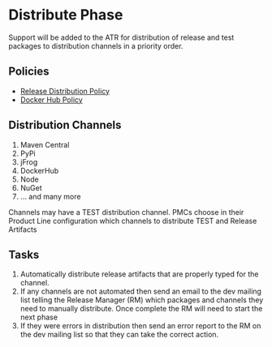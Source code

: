 # Distribute Phase

Support will be added to the ATR for distribution of release and test packages to distribution channels in a priority order.

## Policies

- [Release Distribution Policy](https://infra.apache.org/release-distribution.html)
- [Docker Hub Policy](https://infra.apache.org/docker-hub-policy.html)

## Distribution Channels

1. Maven Central
2. PyPi
3. jFrog
4. DockerHub
5. Node
6. NuGet
7. ... and many more

Channels may have a TEST distribution channel.
PMCs choose in their Product Line configuration which channels to distribute TEST and Release Artifacts

## Tasks

1. Automatically distribute release artifacts that are properly typed for the channel.
2. If any channels are not automated then send an email to the dev mailing list telling the Release Manager (RM)
   which packages and channels they need to manually distribute. Once complete the RM will need to start the next phase
3. If they were errors in distribution then send an error report to the RM on the dev mailing list so that they can take
   the correct action.
